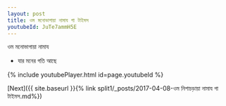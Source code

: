```yaml
---
layout: post
title: ওম মনোভাগায়া নামায গা টাইমস
youtubeId: JuTe7ammH5E
---
```

 
 
 ওম মনোভাগায়া নামায  
 
 -  যার মনের গতি আছে 
 
  
 
  
 
 
 
 
 
 


{% include youtubePlayer.html id=page.youtubeId %}
 
[Next]({{ site.baseurl }}{% link  split1/_posts/2017-04-08-ওম নিশাচড়ায়া নামায গা টাইমস.md%})
 

